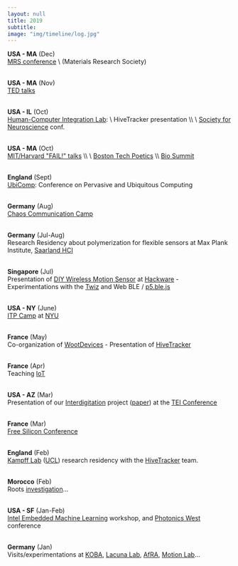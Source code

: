 ```yaml
---
layout: null
title: 2019
subtitle:
image: "img/timeline/log.jpg"
---
```


**USA - MA** (Dec) <br> [MRS conference](https://mrs.org/) \\
(Materials Research Society)

<br> **USA - MA** (Nov) <br> [TED talks](https://tedxbeaconstreet.com/)

<br> **USA - IL** (Oct) <br> [Human-Computer Integration Lab](https://lab.plopes.orgs): \\
HiveTracker presentation \\\\ \\
[Society for Neuroscience](https://www.sfn.org/Meetings) conf.

<br> **USA - MA** (Oct) <br> [MIT/Harvard "FAIL!" talks](https://www.fail-sharing.org) \\\\ \\
[Boston Tech Poetics](https://techpoetics.com) \\\\ [Bio Summit](https://BioSummit.org)

<br> **England** (Sept) <br> [UbiComp](http://ubicomp.org/ubicomp2019): Conference on Pervasive and Ubiquitous Computing

<br> **Germany** (Aug) <br> [Chaos Communication Camp](https://events.ccc.de/camp/)

<br> **Germany** (Jul-Aug) <br> Research Residency about polymerization for flexible sensors at Max Plank Institute, [Saarland HCI](https://hci.cs.uni-saarland.de/)

<br> **Singapore** (Jul) <br> Presentation of [DIY Wireless Motion Sensor](https://github.com/honnet/itp) at [Hackware](https://www.meetup.com/Hackware) - Experimentations with the [Twiz](https://github.com/medialablasalle/twiz/) and Web BLE / [p5.ble.js](https://github.com/medialablasalle/p5.ble.js/)

<br> **USA - NY** (June) <br> [ITP Camp](https://itp.nyu.edu/camp2019/) at [NYU](https://www.nyu.edu)

<br> **France** (May) <br> Co-organization of [WootDevices](http://wootdevices.io) - Presentation of [HiveTracker](http://HiveTracker.github.io)

<br> **France** (Apr) <br> Teaching [IoT](https://sites.google.com/view/esgi-iot)

<br> **USA - AZ** (Mar) <br> Presentation of our [Interdigitation](http://interdigitation.embodimentlabs.org) project ([paper](https://honnet.github.io/publications/TEI19-Interdigitation.pdf)) at the [TEI Conference](http://tei.acm.org/2019/)

<br> **France** (Mar) <br> [Free Silicon Conference](https://wiki.f-si.org/index.php/FSiC2019)

<br> **England** (Feb) <br> [Kampff Lab](https://www.kampff-lab.org) ([UCL](http://www.ucl.ac.uk/swc/research/)) research residency with the [HiveTracker](http://HiveTracker.github.io) team.

<br> **Morocco** (Feb) <br> Roots [investigation](https://www.instagram.com/p/BuKYy6yFoH-/)...

<br> **USA - SF** (Jan-Feb) <br> [Intel Embedded Machine Learning](https://iotevents.intel.com/OpenVINOSiliconValley/) workshop, and [Photonics West](https://spie.org/conferences-and-exhibitions/photonics-west/) conference

<br> **Germany** (Jan) <br> Visits/experimentations at [KOBA](https://www.kobakant.at/KOBA/),  [Lacuna Lab](http://lacunalab.org/), [AfRA](https://afra-berlin.de), [Motion Lab](https://motionlab.berlin/)...
